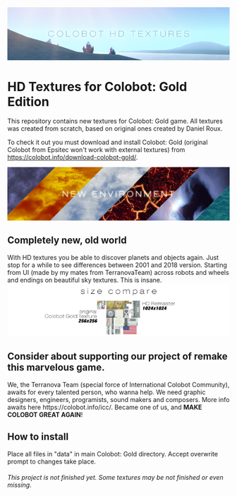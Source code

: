 <img src="https://raw.githubusercontent.com/bayerchemistry/colobot-hd-raster/master/banner_1.png" />
<h1>HD Textures for Colobot: Gold Edition</h1>
This repository contains new textures for Colobot: Gold game. All textures was created from scratch, based on original ones created by Daniel Roux.

To check it out you must download and install Colobot: Gold (original Colobot from Epsitec won't work with external textures) from https://colobot.info/download-colobot-gold/. 

<img src="https://raw.githubusercontent.com/bayerchemistry/colobot-hd-raster/master/banner_3.png" />
<h2>Completely new, old world</h2>
With HD textures you be able to discover planets and objects again. Just stop for a while to see differences between 2001 and 2018 version. Starting from UI (made by my mates from TerranovaTeam) across robots and wheels and endings on beautiful sky textures. This is insane.

<img src="https://raw.githubusercontent.com/bayerchemistry/colobot-hd-raster/master/banner_2.png" />
<h2>Consider about supporting our project of remake this marvelous game.</h2>
We, the Terranova Team (special force of International Colobot Community), awaits for every talented person, who wanna help. We need graphic designers, engineers, programists, sound makers and composers. More info awaits here https://colobot.info/icc/. Became one of us, and <b>MAKE COLOBOT GREAT AGAIN</b>!

<h2>How to install</h2>
Place all files in "data" in main Colobot: Gold directory. Accept overwrite prompt to changes take place.

<h6>This project is not finished yet. Some textures may be not finished or even missing.</h6>
